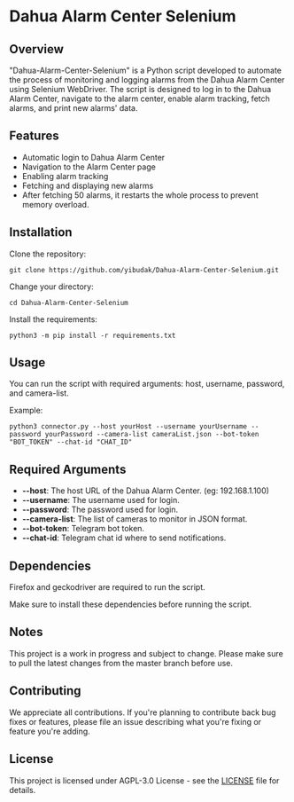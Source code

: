 # Dahua Alarm Center Selenium

## Overview
"Dahua-Alarm-Center-Selenium" is a Python script developed to automate the process of monitoring and logging alarms from the Dahua Alarm Center using Selenium WebDriver. The script is designed to log in to the Dahua Alarm Center, navigate to the alarm center, enable alarm tracking, fetch alarms, and print new alarms' data.

## Features
- Automatic login to Dahua Alarm Center
- Navigation to the Alarm Center page
- Enabling alarm tracking
- Fetching and displaying new alarms
- After fetching 50 alarms, it restarts the whole process to prevent memory overload.

## Installation
Clone the repository:

```
git clone https://github.com/yibudak/Dahua-Alarm-Center-Selenium.git
```

Change your directory:

```
cd Dahua-Alarm-Center-Selenium
```

Install the requirements:

```
python3 -m pip install -r requirements.txt
```

## Usage

You can run the script with required arguments: host, username, password, and camera-list.

Example:

```
python3 connector.py --host yourHost --username yourUsername --password yourPassword --camera-list cameraList.json --bot-token "BOT_TOKEN" --chat-id "CHAT_ID"
```

## Required Arguments

- **--host**: The host URL of the Dahua Alarm Center. (eg: 192.168.1.100)
- **--username**: The username used for login.
- **--password**: The password used for login.
- **--camera-list**: The list of cameras to monitor in JSON format.
- **--bot-token**: Telegram bot token.
- **--chat-id**: Telegram chat id where to send notifications.

## Dependencies

Firefox and geckodriver are required to run the script.

Make sure to install these dependencies before running the script.

## Notes

This project is a work in progress and subject to change. Please make sure to pull the latest changes from the master branch before use.

## Contributing
We appreciate all contributions. If you're planning to contribute back bug fixes or features, please file an issue describing what you're fixing or feature you're adding.

## License
This project is licensed under AGPL-3.0 License - see the [LICENSE](LICENSE) file for details.
